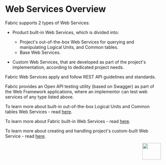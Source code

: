 # Web Services Overview 

Fabric supports 2 types of Web Services:

* Product built-in Web Services, which is divided into:
  * Project's out-of-the-box Web Services for querying and manipulating Logical Units, and Common tables. 
  * Base Web Services.

* Custom Web Services, that are developed as part of the project's implementation, according to dedicated project needs.



Fabric Web Services apply and follow REST API guidelines and standards.

Fabric provides an Open API testing utility (based on Swagger) as part of the Web Framework applications, where an implementor can test web services of any type listed above.



To learn more about built-in out-of-the-box Logical Units and Common tables Web Services - read [here](/articles/15_web_services_and_graphit/02_built_in_lu_ws.md).

To learn more about Fabric built-in Web Services - read [here](/articles/15_web_services_and_graphit/04_built_in_fabric_ws.md).

To learn more about creating and handling project's custom-built Web Service - read [here](/articles/15_web_services_and_graphit/05_custom_ws.md).



[<img align="right" width="60" height="54" src="/articles/images/Next.png">](/articles/15_web_services_and_graphit/02_built_in_lu_ws.md)
